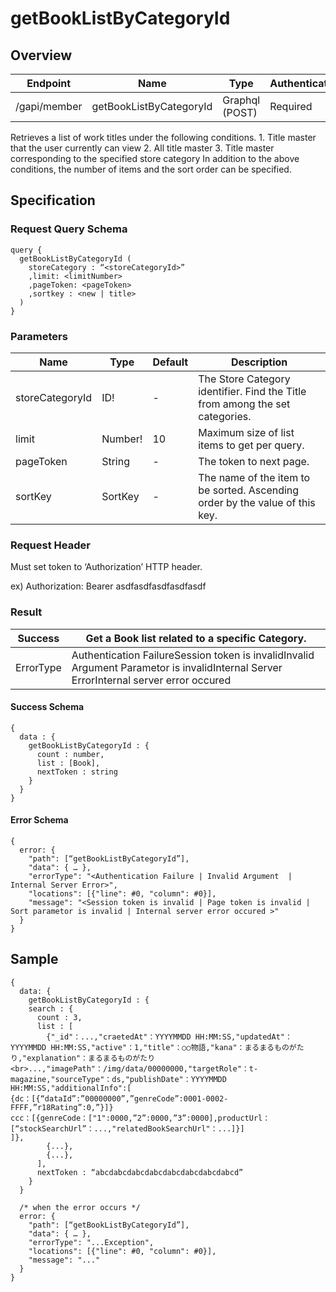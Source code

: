 # getBookListByCategoryId

## Overview

| Endpoint | Name | Type | Authentication |
| --- | --- | --- | --- |
| /gapi/member | getBookListByCategoryId | Graphql \(POST\) | Required |

Retrieves a list of work titles under the following conditions. 1. Title master that the user currently can view 2. All title master 3. Title master corresponding to the specified store category In addition to the above conditions, the number of items and the sort order can be specified.

## Specification

### Request Query Schema

```text
query {
  getBookListByCategoryId (
    storeCategory : “<storeCategoryId>”
    ,limit: <limitNumber>
    ,pageToken: <pageToken>
    ,sortkey : <new | title>
  )
}
```

### Parameters

| Name | Type | Default | Description |
| --- | --- | --- | --- |
| storeCategoryId | ID! | - | The  Store Category identifier. Find the Title from among the set categories. |
| limit | Number! | 10 | Maximum size of list items to get per query. |
| pageToken | String | - | The token to next page. |
| sortKey | SortKey | - | The name of the item to be sorted. Ascending order by the value of this key. |

### Request Header

Must set token to ‘Authorization’ HTTP header.

ex\) Authorization: Bearer asdfasdfasdfasdfasdf

### Result

| Success |  Get a Book list related to a specific Category. |
| --- | --- |
| ErrorType | Authentication FailureSession token is invalidInvalid Argument Parametor is invalidInternal Server ErrorInternal server error occured |

#### Success Schema

```text
{
  data : {
    getBookListByCategoryId : {
      count : number,
      list : [Book],
      nextToken : string
    }
  }
}
```

#### Error Schema

```text
{
  error: {
    "path": [“getBookListByCategoryId”],
    "data": { … },
    "errorType": "<Authentication Failure | Invalid Argument  | Internal Server Error>",
    "locations": [{"line": #0, "column": #0}],
    "message": "<Session token is invalid | Page token is invalid | Sort parametor is invalid | Internal server error occured >"
  }
}
```

## Sample

```text
{
  data: {
    getBookListByCategoryId : {
    search : {
      count : 3,
      list : [
        {"_id"：...,"craetedAt"：YYYYMMDD HH:MM:SS,"updatedAt"：YYYYMMDD HH:MM:SS,"active"：1,"title"：○○物語,"kana"：まるまるものがたり,"explanation"：まるまるものがたり<br>...,"imagePath"：/img/data/00000000,"targetRole"：t-magazine,"sourceType"：ds,"publishDate"：YYYYMMDD HH:MM:SS,"additionalInfo":[
{dc：[{“dataId”:”00000000”,”genreCode”:0001-0002-FFFF,”r18Rating”:0,”}]}
ccc：[{genreCode：["1":0000,”2”:0000,”3”:0000],productUrl：[“stockSearchUrl”：...,"relatedBookSearchUrl"：...]}]
]},
        {...},
        {...},
      ],
      nextToken : “abcdabcdabcdabcdabcdabcdabcdabcd”
    }
  }

  /* when the error occurs */
  error: {
    "path": [“getBookListByCategoryId”],
    "data": { … },
    "errorType": "...Exception",
    "locations": [{"line": #0, "column": #0}],
    "message": "..."
  }
}
```

